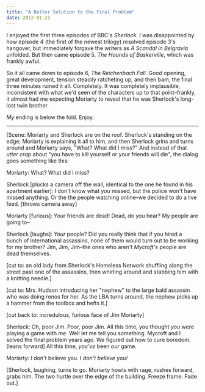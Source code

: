 ```yaml
---
title: "A Better Solution to the Final Problem"
date: 2012-01-23
---
```

<p>I enjoyed the first three episodes of BBC's <em>Sherlock</em>. I was disappointed by how episode 4 (the first of the newest trilogy) resolved episode 3's hangover, but immediately forgave the writers as <em>A Scandal in Belgravia</em> unfolded. But then came episode 5, <em>The Hounds of Baskerville</em>, which was frankly awful.</p>
<p>So it all came down to episode 6, <em>The Reichenbach Fall</em>. Good opening, great development, tension steadily ratcheting up, and then bam, the final three minutes ruined it all. Completely. It was completely implausible, inconsistent with what we'd seen of the characters up to that point–frankly, it almost had me expecting Moriarty to reveal that he was Sherlock's long-lost twin brother.</p>
<p><em>My</em> ending is below the fold. Enjoy.</p>
<hr/>
<p>[Scene: Moriarty and Sherlock are on the roof. Sherlock's standing on the edge; Moriarty is explaining it all to him, and then Sherlock grins and turns around and Moriarty says, "What? What did I miss?"  And instead of that <em>utter crap</em> about "you have to kill yourself or your friends will die", the dialog goes something like this:</p>
<p>Moriarty: What? What did I miss?</p>
<p>Sherlock [plucks a camera off the wall, identical to the one he found in his apartment earlier]: I don't know what <em>you</em> <strong></strong>missed, but the police won't have missed anything. Or the the people watching online–we decided to do a live feed.  [throws camera away]</p>
<p>Moriarty [furious]: Your friends are dead! Dead, do you hear? My people are going to–</p>
<p>Sherlock [laughs]: <em>Your</em> people? Did you really think that if you hired a bunch of international assassins, none of them would turn out to be working for my brother? Jim, Jim, Jim–the ones who aren't <em>Mycroft's</em> people are dead themselves.</p>
<p>[cut to: an old lady from Sherlock's Homeless Network shuffling along the street past one of the assassins, then whirling around and stabbing him with a knitting needle.]</p>
<p>[cut to: Mrs. Hudson introducing her "nephew" to the large bald assassin who was doing renos for her. As the LBA turns around, the nephew picks up a hammer from the toolbox and hefts it.]</p>
<p>[cut back to: incredulous, furious face of Jim Moriarty]</p>
<p>Sherlock: Oh, poor Jim. Poor, poor Jim. All this time, you thought <em>you</em> were playing a game with <em>me</em>. Well let me tell you something. Mycroft and I solved the final problem years ago. We figured out how to cure boredom. [leans forward] All this time, <em>you've</em> been <em>our</em> game.</p>
<p>Moriarty: I don't believe you. I <em>don't believe you!</em></p>
<p>[Sherlock, laughing, turns to go. Moriarty howls with rage, rushes forward, grabs him. The two hurtle over the edge of the building. Freeze frame. Fade out.]</p>

